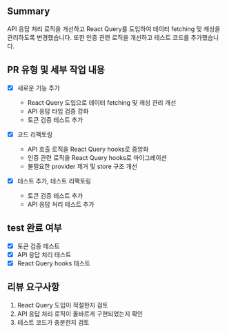 ## Summary

API 응답 처리 로직을 개선하고 React Query를 도입하여 데이터 fetching 및 캐싱을 관리하도록 변경했습니다. 또한 인증 관련 로직을 개선하고 테스트 코드를 추가했습니다.

## PR 유형 및 세부 작업 내용

- [x] 새로운 기능 추가

  - React Query 도입으로 데이터 fetching 및 캐싱 관리 개선
  - API 응답 타입 검증 강화
  - 토큰 검증 테스트 추가

- [x] 코드 리팩토링

  - API 호출 로직을 React Query hooks로 중앙화
  - 인증 관련 로직을 React Query hooks로 마이그레이션
  - 불필요한 provider 제거 및 store 구조 개선

- [x] 테스트 추가, 테스트 리팩토링
  - 토큰 검증 테스트 추가
  - API 응답 처리 테스트 추가

## test 완료 여부

- [x] 토큰 검증 테스트
- [x] API 응답 처리 테스트
- [x] React Query hooks 테스트

## 리뷰 요구사항

1. React Query 도입이 적절한지 검토
2. API 응답 처리 로직이 올바르게 구현되었는지 확인
3. 테스트 코드가 충분한지 검토
